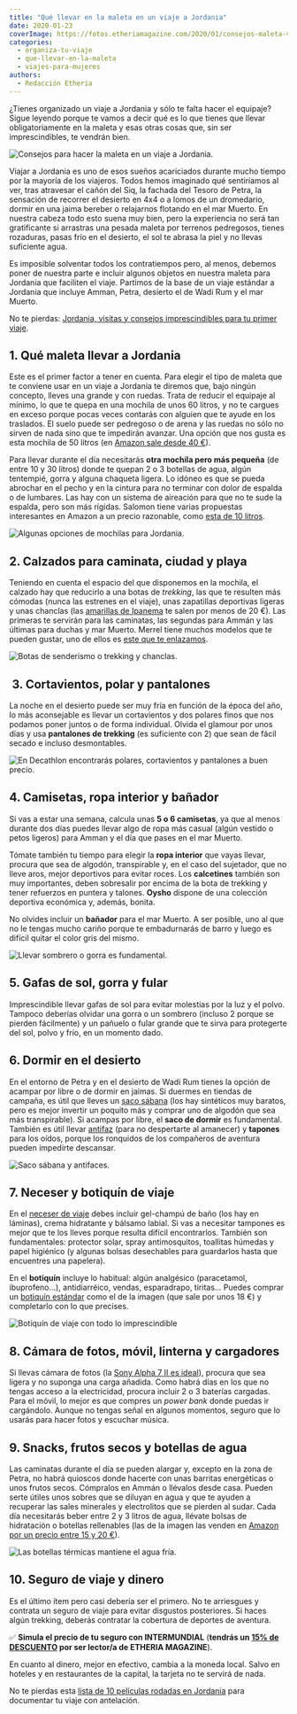 ```yaml
---
title: "Qué llevar en la maleta en un viaje a Jordania"
date: 2020-01-23
coverImage: https://fotos.etheriamagazine.com/2020/01/consejos-maleta-viaje-jordania.jpg
categories: 
  - organiza-tu-viaje
  - que-llevar-en-la-maleta
  - viajes-para-mujeres
authors: 
  - Redacción Etheria
---
```


¿Tienes organizado un viaje a Jordania y sólo te falta hacer el equipaje? Sigue leyendo 
porque te vamos a decir qué es lo que tienes que llevar obligatoriamente en la maleta y 
esas otras cosas que, sin ser imprescindibles, te vendrán bien. 

![Consejos para hacer la maleta en un viaje a Jordania.](https://fotos.etheriamagazine.com/2020/01/consejos-maleta-viaje-jordania-900x711.jpg "Consejos para hacer la maleta en un viaje a Jordania. © Alice Donovan")

Viajar a Jordania es uno de esos sueños acariciados durante mucho tiempo por la mayoría 
de los viajeros. Todos hemos imaginado qué sentiríamos al ver, tras atravesar el cañón 
del Siq, la fachada del Tesoro de Petra, la sensación de recorrer el desierto en 4x4 o a 
lomos de un dromedario, dormir en una jaima bereber o relajarnos flotando en el mar 
Muerto. En nuestra cabeza todo esto suena muy bien, pero la experiencia no será tan 
gratificante si arrastras una pesada maleta por terrenos pedregosos, tienes rozaduras, 
pasas frío en el desierto, el sol te abrasa la piel y no llevas suficiente agua. 

Es imposible solventar todos los contratiempos pero, al menos, debemos poner de nuestra 
parte e incluir algunos objetos en nuestra maleta para Jordania que faciliten el viaje. 
Partimos de la base de un viaje estándar a Jordania que incluye Amman, Petra, desierto 
el de Wadi Rum y el mar Muerto. 

No te pierdas: [Jordania, visitas y consejos imprescindibles para tu primer 
viaje](https://etheriamagazine.com/2020/12/18/jordania-visitas-imprescindibles-y-consejos-si-viajas-sola/). 

## 1\. Qué maleta llevar a Jordania

Este es el primer factor a tener en cuenta. Para elegir el tipo de maleta que te 
conviene usar en un viaje a Jordania te diremos que, bajo ningún concepto, lleves una 
grande y con ruedas. Trata de reducir el equipaje al mínimo, lo que te quepa en una 
mochila de unos 60 litros, y no te cargues en exceso porque pocas veces contarás con 
alguien que te ayude en los traslados. El suelo puede ser pedregoso o de arena y las 
ruedas no sólo no sirven de nada sino que te impedirán avanzar. Una opción que nos gusta 
es esta mochila de 50 litros (en [Amazon sale desde 40 €](https://amzn.to/3OQGSTl)). 

Para llevar durante el día necesitarás **otra mochila pero más pequeña** (de entre 10 y 
30 litros) donde te quepan 2 o 3 botellas de agua, algún tentempié, gorra y alguna 
chaqueta ligera. Lo idóneo es que se pueda abrochar en el pecho y en la cintura para no 
terminar con dolor de espalda o de lumbares. Las hay con un sistema de aireación para 
que no te sude la espalda, pero son más rígidas. Salomon tiene varias propuestas 
interesantes en Amazon a un precio razonable, como [esta de 10 
litros](https://amzn.to/3VDuybc). 

![Algunas opciones de mochilas para Jordania.](https://fotos.etheriamagazine.com/2020/01/mochilas-viaje-jordania-900x817.jpg "Algunas opciones de mochilas para Jordania.")

## 2\. Calzados para caminata, ciudad y playa

Teniendo en cuenta el espacio del que disponemos en la mochila, el calzado hay que 
reducirlo a una botas de _trekking_, las que te resulten más cómodas (nunca las estrenes 
en el viaje), unas zapatillas deportivas ligeras y unas chanclas (las [amarillas de 
Ipanema](https://amzn.to/3gOFbch) te salen por menos de 20 €). Las primeras te servirán 
para las caminatas, las segundas para Ammán y las últimas para duchas y mar Muerto. 
Merrel tiene muchos modelos que te pueden gustar, uno de ellos es [este que te 
enlazamos](https://amzn.to/3VK18s1). 

![Botas de senderismo o trekking y chanclas.](https://fotos.etheriamagazine.com/2020/01/calzado-viaje-jordania-900x483.jpg "Botas de senderismo o trekking y chanclas.")

##  3. Cortavientos, polar y pantalones

La noche en el desierto puede ser muy fría en función de la época del año, lo más 
aconsejable es llevar un cortavientos y dos polares finos que nos podamos poner juntos o 
de forma individual. Olvida el glamour por unos días y usa **pantalones de trekking** 
(es suficiente con 2) que sean de fácil secado e incluso desmontables. 

![En Decathlon encontrarás polares, cortavientos y pantalones a buen precio.](https://fotos.etheriamagazine.com/2020/01/polares-decatlon-900x845.jpg "En Decathlon encontrarás polares, cortavientos y pantalones a buen precio.")

## 4\. Camisetas, ropa interior y bañador

Si vas a estar una semana, calcula unas **5 o 6 camisetas**, ya que al menos durante dos 
días puedes llevar algo de ropa más casual (algún vestido o petos ligeros) para Amman y 
el día que pases en el mar Muerto. 

Tómate también tu tiempo para elegir la **ropa interior** que vayas llevar, procura que 
sea de algodón, transpirable y, en el caso del sujetador, que no lleve aros, mejor 
deportivos para evitar roces. Los **calcetines** también son muy importantes, deben 
sobresalir por encima de la bota de trekking y tener refuerzos en puntera y talones. 
**Oysho** dispone de una colección deportiva económica y, además, bonita. 

No olvides incluir un **bañador** para el mar Muerto. A ser posible, uno al que no le 
tengas mucho cariño porque te embadurnarás de barro y luego es difícil quitar el color 
gris del mismo. 

![Llevar sombrero o gorra es fundamental.](https://fotos.etheriamagazine.com/2020/01/equipaje-jordania-900x643.jpg "Llevar sombrero o gorra es fundamental.")

## 5\. Gafas de sol, gorra y fular

Imprescindible llevar gafas de sol para evitar molestias por la luz y el polvo. Tampoco 
deberías olvidar una gorra o un sombrero (incluso 2 porque se pierden fácilmente) y un 
pañuelo o fular grande que te sirva para protegerte del sol, polvo y frío, en un momento 
dado. 

## 6\. Dormir en el desierto

En el entorno de Petra y en el desierto de Wadi Rum tienes la opción de acampar por 
libre o de dormir en jaimas. Si duermes en tiendas de campaña, es útil que lleves un [saco 
sábana](https://amzn.to/3EQBD1g) (los hay sintéticos muy baratos, pero es mejor invertir 
un poquito más y comprar uno de algodón que sea más transpirable). Si acampas por libre, 
el **saco de dormir** es fundamental. También es útil llevar [antifaz](https://amzn.to/3FciV5v) 
(para no despertarte al amanecer) y **tapones** para los oídos, porque los ronquidos de 
los compañeros de aventura pueden impedirte descansar. 

![Saco sábana y antifaces.](https://fotos.etheriamagazine.com/2020/01/saco-sabana-antifaces-jordania-900x494.jpg "Saco sábana y antifaces.")

## 7\. Neceser y botiquín de viaje

En el [neceser de 
viaje](http://etheriamagazine.com/2019/10/10/10-neceseres-viaje-o-regalos-para-mujeres-viajeras/) 
debes incluir gel-champú de baño (los hay en láminas), crema hidratante y bálsamo 
labial. Si vas a necesitar tampones es mejor que te los lleves porque resulta difícil 
encontrarlos. También son fundamentales: protector solar, spray antimosquitos, toallitas 
húmedas y papel higiénico (y algunas bolsas desechables para guardarlos hasta que 
encuentres una papelera). 

En el **botiquín** incluye lo habitual: algún analgésico (paracetamol, ibuprofeno...), 
antidiarréico, vendas, esparadrapo, tiritas... Puedes comprar un [botiquín 
estándar](https://amzn.to/2NMqmFw) como el de la imagen (que sale por unos 18 €) y 
completarlo con lo que precises. 

![Botiquín de viaje con todo lo imprescindible](https://fotos.etheriamagazine.com/2020/01/botiquin-viaje-jordania-900x589.jpg "Botiquín de viaje con todo lo imprescindible, unos 18 €.")

## 8\. Cámara de fotos, móvil, linterna y cargadores

Si llevas cámara de fotos (la [Sony Alpha 7 II es ideal](https://amzn.to/3VmM1Vk)), 
procura que sea ligera y no suponga una carga añadida. Como habrá días en los que no 
tengas acceso a la electricidad, procura incluir 2 o 3 baterías cargadas. Para el móvil, 
lo mejor es que compres un _power bank_ donde puedas ir cargándolo. Aunque no tengas 
señal en algunos momentos, seguro que lo usarás para hacer fotos y escuchar música. 

## 9\. Snacks, frutos secos y botellas de agua

Las caminatas durante el día se pueden alargar y, excepto en la zona de Petra, no habrá 
quioscos donde hacerte con unas barritas energéticas o unos frutos secos. Cómpralos en 
Ammán o llévalos desde casa. Pueden serte útiles unos sobres que se diluyan en agua y 
que te ayuden a recuperar las sales minerales y electrolitos que se pierden al sudar. 
Cada día necesitarás beber entre 2 y 3 litros de agua, llévate bolsas de hidratación o 
botellas rellenables (las de la imagen las venden en [Amazon por un precio entre 15 y 20 
€](https://amzn.to/2RCJ57C)). 

![Las botellas térmicas mantiene el agua fría.](https://fotos.etheriamagazine.com/2020/01/botellas-agua-viaje-deportes-900x446.jpg "Las botellas térmicas mantiene el agua fría.")

## 10\. Seguro de viaje y dinero

Es el último ítem pero casi debería ser el primero. No te arriesgues y contrata un 
seguro de viaje para evitar disgustos posteriores. Si haces algún trekking, deberás 
contratar la cobertura de deportes de aventura. 

✅ **Simula el precio de tu seguro con INTERMUNDIAL** (**tendrás un [15% de 
DESCUENTO](https://clk.tradedoubler.com/click?p=281568&a=3132464&url=https%3A%2F%2Fwww.intermundial.es%2Fafiliados%2Fseguros-de-viaje-recomendado%3Ftduid%3Da2505c6202eb9ec08ada064bcce8aa48%26utm_source%3DTradedoubler%26utm_medium%3D1%26utm_campaign%3DGeneral%26utm_content%3D3132464%26utm_term%3D3132464) 
por ser lector/a de ETHERIA MAGAZINE**). 

En cuanto al dinero, mejor en efectivo, cambia a la moneda local. Salvo en hoteles y en 
restaurantes de la capital, la tarjeta no te servirá de nada. 

No te pierdas esta [lista de 10 películas rodadas en 
Jordania](https://etheriamagazine.com/2019/08/06/viajes-cine-peliculas-rodadas-en-jordania/) 
para documentar tu viaje con antelación.
